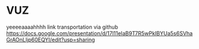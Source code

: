 # VUZ
yeeeeaaaahhhh link transportation via github
https://docs.google.com/presentation/d/17l11eIaB9T7R5wPkIBYUa5s6SVhaGrAOnLljp60EQYI/edit?usp=sharing
